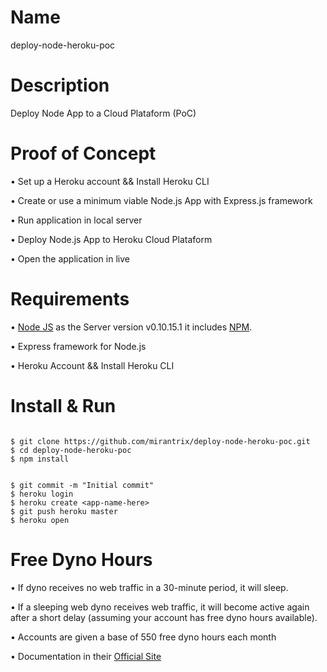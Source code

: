 

# Name
deploy-node-heroku-poc


# Description
Deploy Node App to a Cloud Plataform (PoC)


# Proof of Concept

• Set up a Heroku account && Install Heroku CLI

• Create or use a minimum viable Node.js App with Express.js framework

• Run application in local server

• Deploy Node.js App to Heroku Cloud Plataform

• Open the application in live



# Requirements

• [Node JS](https://nodejs.org/en/download/) as the Server version v0.10.15.1 it includes [NPM](https://www.npmjs.com/).

• Express framework for Node.js

• Heroku Account && Install Heroku CLI



# Install & Run

```

$ git clone https://github.com/mirantrix/deploy-node-heroku-poc.git
$ cd deploy-node-heroku-poc
$ npm install

```

```

$ git commit -m "Initial commit"
$ heroku login
$ heroku create <app-name-here>
$ git push heroku master
$ heroku open

```


# Free Dyno Hours

• If dyno receives no web traffic in a 30-minute period, it will sleep.

• If a sleeping web dyno receives web traffic, it will become active again after a short delay (assuming your account has free dyno hours available).

• Accounts are given a base of 550 free dyno hours each month

• Documentation in their [Official Site](https://devcenter.heroku.com/articles/free-dyno-hours)
